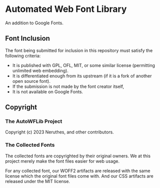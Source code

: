 # Automated Web Font Library

An addition to Google Fonts.


## Font Inclusion

The font being submitted for inclusion in this repository must satisfy the following criteria:

- It is published with GPL, OFL, MIT, or some similar license (permitting unlimited web embedding).
- It is differentiated enough from its upstream (if it is a fork of another open source font).
- If the submission is not made by the font creator itself,
- It is not available on Google Fonts.



## Copyright

### The AutoWFLib Project

Copyright (c) 2023 Neruthes, and other contributors.

### The Collected Fonts

The collected fonts are copyrighted by their original owners.
We at this project merely make the font files easier for web usage.

For any collected font, our WOFF2 artifacts are released with the same license which the original font files come with.
And our CSS artifacts are released under the MIT license.
